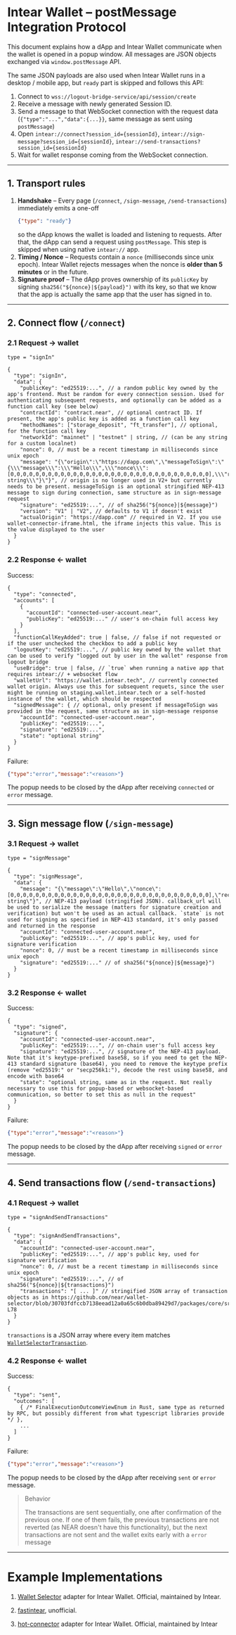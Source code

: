 # Intear Wallet – postMessage Integration Protocol

This document explains how a dApp and Intear Wallet communicate when the wallet is opened in a popup window.  All messages are JSON objects exchanged via `window.postMessage` API.

The same JSON payloads are also used when Intear Wallet runs in a desktop / mobile app, but `ready` part is skipped and follows this API:
1. Connect to `wss://logout-bridge-service/api/session/create`
2. Receive a message with newly generated Session ID.
3. Send a message to that WebSocket connection with the request data (`{"type":"...","data":{...}}`, same message as sent using `postMessage`)
4. Open `intear://connect?session_id={sessionId}`, `intear://sign-message?session_id={sessionId}`, `intear://send-transactions?session_id={sessionId}`
5. Wait for wallet response coming from the WebSocket connection.

---

## 1. Transport rules

1. **Handshake** – Every page (`/connect`, `/sign-message`, `/send-transactions`)
   immediately emits a one-off
   ```json
   {"type": "ready"}
   ```
   so the dApp knows the wallet is loaded and listening to requests. After that,
   the dApp can send a request using `postMessage`. This step is skipped when using
   native `intear://` app.
2. **Timing / Nonce** – Requests contain a `nonce` (milliseconds since unix epoch).
   Intear Wallet rejects messages when the nonce is **older than 5 minutes** or in
   the future.
3. **Signature proof** – The dApp proves ownership of its `publicKey` by signing
   `sha256("${nonce}|${payload}")` with its key, so that we know that the app is
   actually the same app that the user has signed in to.

---

## 2. Connect flow (`/connect`)

### 2.1  Request → wallet

`type = "signIn"`
```jsonc
{
  "type": "signIn",
  "data": {
    "publicKey": "ed25519:...", // a random public key owned by the app's frontend. Must be random for every connection session. Used for authenticating subsequent requests, and optionally can be added as a function call key (see below)
    "contractId": "contract.near", // optional contract ID. If present, the app's public key is added as a function call key
    "methodNames": ["storage_deposit", "ft_transfer"], // optional, for the function call key
    "networkId": "mainnet" | "testnet" | string, // (can be any string for a custom localnet)
    "nonce": 0, // must be a recent timestamp in milliseconds since unix epoch
    "message": "{\"origin\":\"https://dapp.com\",\"messageToSign\":\"{\\\"message\\\":\\\"Hello\\\",\\\"nonce\\\":[0,0,0,0,0,0,0,0,0,0,0,0,0,0,0,0,0,0,0,0,0,0,0,0,0,0,0,0,0,0,0,0],\\\"recipient\\\":\\\"app.near\\\",\\\"callback_url\\\":null,\\\"state\\\":\\\"optional string\\\"}\"}", // origin is no longer used in V2+ but currently needs to be present. messageToSign is an optional stringified NEP-413 message to sign during connection, same structure as in sign-message request
    "signature": "ed25519:...", // of sha256("${nonce}|${message}")
    "version": "V1" | "V2", // defaults to V1 if doesn't exist
    "actualOrigin": "https://dapp.com" // required in V2. If you use wallet-connector-iframe.html, the iframe injects this value. This is the value displayed to the user
  }
}
```

### 2.2  Response ← wallet

Success:
```jsonc
{
  "type": "connected",
  "accounts": [
    {
      "accountId": "connected-user-account.near",
      "publicKey": "ed25519:..." // user's on-chain full access key
    }
  ],
  "functionCallKeyAdded": true | false, // false if not requested or if the user unchecked the checkbox to add a public key
  "logoutKey": "ed25519:...", // public key owned by the wallet that can be used to verify "logged out by user in the wallet" response from logout bridge
  "useBridge": true | false, // `true` when running a native app that requires intear:// + websocket flow
  "walletUrl": "https://wallet.intear.tech", // currently connected wallet origin. Always use this for subsequent requets, since the user might be running on staging.wallet.intear.tech or a self-hosted instance of the wallet, which should be respected
  "signedMessage": { // optional, only present if messageToSign was provided in the request, same structure as in sign-message response
    "accountId": "connected-user-account.near",
    "publicKey": "ed25519:...",
    "signature": "ed25519:...",
    "state": "optional string"
  }
}
```

Failure:
```json
{"type":"error","message":"<reason>"}
```

The popup needs to be closed by the dApp after receiving `connected` or `error` message.

---

## 3. Sign message flow (`/sign-message`)

### 3.1  Request → wallet

`type = "signMessage"`
```jsonc
{
  "type": "signMessage",
  "data": {
    "message": "{\"message\":\"Hello\",\"nonce\":[0,0,0,0,0,0,0,0,0,0,0,0,0,0,0,0,0,0,0,0,0,0,0,0,0,0,0,0,0,0,0,0],\"recipient\":\"app.near\",\"callback_url\":null,\"state\":\"optional string\"}", // NEP-413 payload (stringified JSON). callback_url will be used to serialize the message (matters for signature creation and verification) but won't be used as an actual callback. `state` is not used for signing as specified in NEP-413 standard, it's only passed and returned in the response
    "accountId": "connected-user-account.near",
    "publicKey": "ed25519:...", // app's public key, used for signature verification
    "nonce": 0, // must be a recent timestamp in milliseconds since unix epoch
    "signature": "ed25519:..." // of sha256("${nonce}|${message}")
  }
}
```

### 3.2  Response ← wallet

Success:
```jsonc
{
  "type": "signed",
  "signature": {
    "accountId": "connected-user-account.near",
    "publicKey": "ed25519:...", // on-chain user's full access key
    "signature": "ed25519:...", // signature of the NEP-413 payload. Note that it's keytype-prefixed base58, so if you need to get the NEP-413 standard signature (base64), you need to remove the keytype prefix (remove "ed25519:" or "secp256k1:"), decode the rest using base58, and encode with base64
    "state": "optional string, same as in the request. Not really necessary to use this for popup-based or websocket-based communication, so better to set this as null in the request"
  }
}
```

Failure:
```json
{"type":"error","message":"<reason>"}
```

The popup needs to be closed by the dApp after receiving `signed` or `error` message.

---

## 4. Send transactions flow (`/send-transactions`)

### 4.1  Request → wallet

`type = "signAndSendTransactions"`
```jsonc
{
  "type": "signAndSendTransactions",
  "data": {
    "accountId": "connected-user-account.near",
    "publicKey": "ed25519:...", // app's public key, used for signature verification
    "nonce": 0, // must be a recent timestamp in milliseconds since unix epoch
    "signature": "ed25519:...", // of sha256("${nonce}|${transactions}")
    "transactions": "[ ... ]" // stringified JSON array of transaction objects as in https://github.com/near/wallet-selector/blob/30703fdfccb7138eead12a0a65c6b0dba89429d7/packages/core/src/lib/wallet/transactions.types.ts#L1-L78
  }
}
```

`transactions` is a JSON array where every item matches
[`WalletSelectorTransaction`](./web/src/utils.rs).

### 4.2  Response ← wallet

Success:
```jsonc
{
  "type": "sent",
  "outcomes": [
    { /* FinalExecutionOutcomeViewEnum in Rust, same type as returned by RPC, but possibly different from what typescript libraries provide */ },
    ...
  ]
}
```

Failure:
```json
{"type":"error","message":"<reason>"}
```

The popup needs to be closed by the dApp after receiving `sent` or `error` message.

> Behavior
> 
> The transactions are sent sequentially, one after confirmation of the previous one. If one of them fails, the previous transactions are not reverted (as NEAR doesn't have this functionality), but the next transactions are not sent and the wallet exits early with a `error` message

---

# Example Implementations

1. [Wallet Selector](https://github.com/near/wallet-selector/tree/30703fdfccb7138eead12a0a65c6b0dba89429d7/packages/intear-wallet) adapter for Intear Wallet. Official, maintained by Intear.

2. [fastintear](https://github.com/elliotBraem/fastintear), unofficial.

3. [hot-connector](./web/src/js/near-selector.js) adapter for Intear Wallet. Official, maintained by Intear

